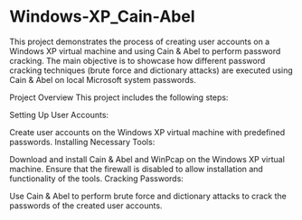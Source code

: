 # Windows-XP_Cain-Abel
This project demonstrates the process of creating user accounts on a Windows XP virtual machine and using Cain &amp; Abel to perform password cracking. The main objective is to showcase how different password cracking techniques (brute force and dictionary attacks) are executed using Cain &amp; Abel on local Microsoft system passwords.

Project Overview
This project includes the following steps:

Setting Up User Accounts:

Create user accounts on the Windows XP virtual machine with predefined passwords.
Installing Necessary Tools:

Download and install Cain & Abel and WinPcap on the Windows XP virtual machine.
Ensure that the firewall is disabled to allow installation and functionality of the tools.
Cracking Passwords:

Use Cain & Abel to perform brute force and dictionary attacks to crack the passwords of the created user accounts.
